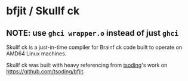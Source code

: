 # bfjit / Skullf ck

## NOTE: use `ghci wrapper.o` instead of just `ghci`

Skullf ck is a just-in-time compiler for Brainf ck code built to operate on AMD64 Linux machines.












Skullf ck was built with heavy referencing from [tsoding](https://github.com/tsoding)'s work on https://github.com/tsoding/bfjit.
